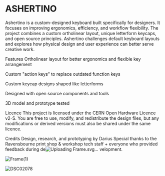 # ASHERTINO
Ashertino is a custom-designed keyboard built specifically for designers. It focuses on improving ergonomics, efficiency, and workflow flexibility. The project combines a custom ortholinear layout, unique letterform keycaps, and open source principles. Ashertino challenges default keyboard layouts and explores how physical design and user experience can better serve creative work.

Features
Ortholinear layout for better ergonomics and flexible key arrangement

Custom "action keys" to replace outdated function keys

Custom keycap designs shaped like letterforms

Designed with open source components and tools

3D model and prototype tested

Licence
This project is licensed under the CERN Open Hardware Licence v2-S. You are free to use, modify, and redistribute the design files, but any modifications or derived versions must also be shared under the same licence.

Credits
Design, research, and prototyping by Darius
Special thanks to the Ravensbourne print shop & workshop tech staff + everyone who provided feedback during de![Uploading Frame.svg…]()
velopment.

![Frame(1)](https://github.com/user-attachments/assets/95a2b07f-8e38-41d1-8fda-8a414f4a3df7)

![DSC02078](https://github.com/user-attachments/assets/6320899b-19dc-4eb5-9389-d12d6e49ba71)
